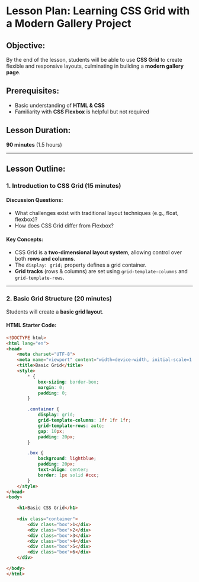 # **Lesson Plan: Learning CSS Grid with a Modern Gallery Project**

## **Objective:**  
By the end of the lesson, students will be able to use **CSS Grid** to create flexible and responsive layouts, culminating in building a **modern gallery page**.

## **Prerequisites:**  
- Basic understanding of **HTML & CSS**  
- Familiarity with **CSS Flexbox** is helpful but not required  

## **Lesson Duration:**  
**90 minutes** (1.5 hours)  

---

## **Lesson Outline:**

### **1. Introduction to CSS Grid (15 minutes)**  
#### **Discussion Questions:**
- What challenges exist with traditional layout techniques (e.g., float, flexbox)?  
- How does CSS Grid differ from Flexbox?  

#### **Key Concepts:**
- CSS Grid is a **two-dimensional layout system**, allowing control over both **rows and columns**.
- The `display: grid;` property defines a grid container.
- **Grid tracks** (rows & columns) are set using `grid-template-columns` and `grid-template-rows`.

---

### **2. Basic Grid Structure (20 minutes)**  
Students will create a **basic grid layout**.

#### **HTML Starter Code:**
```html
<!DOCTYPE html>
<html lang="en">
<head>
    <meta charset="UTF-8">
    <meta name="viewport" content="width=device-width, initial-scale=1.0">
    <title>Basic Grid</title>
    <style>
        * {
            box-sizing: border-box;
            margin: 0;
            padding: 0;
        }

        .container {
            display: grid;
            grid-template-columns: 1fr 1fr 1fr;
            grid-template-rows: auto;
            gap: 10px;
            padding: 20px;
        }

        .box {
            background: lightblue;
            padding: 20px;
            text-align: center;
            border: 1px solid #ccc;
        }
    </style>
</head>
<body>

    <h1>Basic CSS Grid</h1>
    
    <div class="container">
        <div class="box">1</div>
        <div class="box">2</div>
        <div class="box">3</div>
        <div class="box">4</div>
        <div class="box">5</div>
        <div class="box">6</div>
    </div>

</body>
</html>


